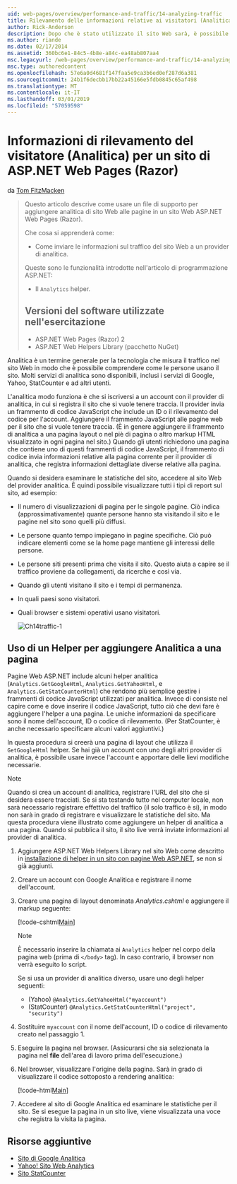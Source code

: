 ```yaml
---
uid: web-pages/overview/performance-and-traffic/14-analyzing-traffic
title: Rilevamento delle informazioni relative ai visitatori (Analitica) per un ASP.NET Web Pages (Razor) del sito | Microsoft Docs
author: Rick-Anderson
description: Dopo che è stato utilizzato il sito Web sarà, è possibile analizzare il traffico dei siti Web.
ms.author: riande
ms.date: 02/17/2014
ms.assetid: 360bc6e1-84c5-4b8e-a84c-ea48ab807aa4
msc.legacyurl: /web-pages/overview/performance-and-traffic/14-analyzing-traffic
msc.type: authoredcontent
ms.openlocfilehash: 57e6a0d4681f147faa5e9ca3b6ed0ef287d6a381
ms.sourcegitcommit: 24b1f6decbb17bb22a45166e5fdb0845c65af498
ms.translationtype: MT
ms.contentlocale: it-IT
ms.lasthandoff: 03/01/2019
ms.locfileid: "57059598"
---
```

<a name="tracking-visitor-information-analytics-for-an-aspnet-web-pages-razor-site"></a>Informazioni di rilevamento del visitatore (Analitica) per un sito di ASP.NET Web Pages (Razor)
====================
da [Tom FitzMacken](https://github.com/tfitzmac)

> Questo articolo descrive come usare un file di supporto per aggiungere analitica di sito Web alle pagine in un sito Web ASP.NET Web Pages (Razor).
> 
> Che cosa si apprenderà come:
> 
> - Come inviare le informazioni sul traffico del sito Web a un provider di analitica.
> 
> Queste sono le funzionalità introdotte nell'articolo di programmazione ASP.NET:
> 
> - Il `Analytics` helper.
>   
> 
> ## <a name="software-versions-used-in-the-tutorial"></a>Versioni del software utilizzate nell'esercitazione
> 
> 
> - ASP.NET Web Pages (Razor) 2
> - ASP.NET Web Helpers Library (pacchetto NuGet)


Analitica è un termine generale per la tecnologia che misura il traffico nel sito Web in modo che è possibile comprendere come le persone usano il sito. Molti servizi di analitica sono disponibili, inclusi i servizi di Google, Yahoo, StatCounter e ad altri utenti.

L'analitica modo funziona è che si iscriversi a un account con il provider di analitica, in cui si registra il sito che si vuole tenere traccia. Il provider invia un frammento di codice JavaScript che include un ID o il rilevamento del codice per l'account. Aggiungere il frammento JavaScript alle pagine web per il sito che si vuole tenere traccia. (È in genere aggiungere il frammento di analitica a una pagina layout o nel piè di pagina o altro markup HTML visualizzato in ogni pagina nel sito.) Quando gli utenti richiedono una pagina che contiene uno di questi frammenti di codice JavaScript, il frammento di codice invia informazioni relative alla pagina corrente per il provider di analitica, che registra informazioni dettagliate diverse relative alla pagina.

Quando si desidera esaminare le statistiche del sito, accedere al sito Web del provider analitica. È quindi possibile visualizzare tutti i tipi di report sul sito, ad esempio:

- Il numero di visualizzazioni di pagina per le singole pagine. Ciò indica (approssimativamente) quante persone hanno sta visitando il sito e le pagine nel sito sono quelli più diffusi.
- Le persone quanto tempo impiegano in pagine specifiche. Ciò può indicare elementi come se la home page mantiene gli interessi delle persone.
- Le persone siti presenti prima che visita il sito. Questo aiuta a capire se il traffico proviene da collegamenti, da ricerche e così via.
- Quando gli utenti visitano il sito e i tempi di permanenza.
- In quali paesi sono visitatori.
- Quali browser e sistemi operativi usano visitatori.

    ![Ch14traffic-1](14-analyzing-traffic/_static/image1.jpg)

## <a name="using-a-helper-to-add-analytics-to-a-page"></a>Uso di un Helper per aggiungere Analitica a una pagina

Pagine Web ASP.NET include alcuni helper analitica (`Analytics.GetGoogleHtml`, `Analytics.GetYahooHtml`, e `Analytics.GetStatCounterHtml`) che rendono più semplice gestire i frammenti di codice JavaScript utilizzati per analitica. Invece di consiste nel capire come e dove inserire il codice JavaScript, tutto ciò che devi fare è aggiungere l'helper a una pagina. Le uniche informazioni da specificare sono il nome dell'account, ID o codice di rilevamento. (Per StatCounter, è anche necessario specificare alcuni valori aggiuntivi.)

In questa procedura si creerà una pagina di layout che utilizza il `GetGoogleHtml` helper. Se hai già un account con uno degli altri provider di analitica, è possibile usare invece l'account e apportare delle lievi modifiche necessarie.

> [!NOTE]
> Quando si crea un account di analitica, registrare l'URL del sito che si desidera essere tracciati. Se si sta testando tutto nel computer locale, non sarà necessario registrare effettivo del traffico (il solo traffico è si), in modo non sarà in grado di registrare e visualizzare le statistiche del sito. Ma questa procedura viene illustrato come aggiungere un helper di analitica a una pagina. Quando si pubblica il sito, il sito live verrà inviate informazioni al provider di analitica.


1. Aggiungere ASP.NET Web Helpers Library nel sito Web come descritto in [installazione di helper in un sito con pagine Web ASP.NET](https://go.microsoft.com/fwlink/?LinkId=252372), se non si già aggiunti.
2. Creare un account con Google Analitica e registrare il nome dell'account.
3. Creare una pagina di layout denominata *Analytics.cshtml* e aggiungere il markup seguente:

    [!code-cshtml[Main](14-analyzing-traffic/samples/sample1.cshtml)]

    > [!NOTE]
    > È necessario inserire la chiamata ai `Analytics` helper nel corpo della pagina web (prima di `</body>` tag). In caso contrario, il browser non verrà eseguito lo script.

    Se si usa un provider di analitica diverso, usare uno degli helper seguenti:

    - (Yahoo) `@Analytics.GetYahooHtml("myaccount")`
    - (StatCounter) `@Analytics.GetStatCounterHtml("project", "security")`
4. Sostituire `myaccount` con il nome dell'account, ID o codice di rilevamento creato nel passaggio 1.
5. Eseguire la pagina nel browser. (Assicurarsi che sia selezionata la pagina nel **file** dell'area di lavoro prima dell'esecuzione.)
6. Nel browser, visualizzare l'origine della pagina. Sarà in grado di visualizzare il codice sottoposto a rendering analitica:

    [!code-html[Main](14-analyzing-traffic/samples/sample2.html)]
7. Accedere al sito di Google Analitica ed esaminare le statistiche per il sito. Se si esegue la pagina in un sito live, viene visualizzata una voce che registra la visita la pagina.

<a id="Additional_Resources"></a>
## <a name="additional-resources"></a>Risorse aggiuntive

- [Sito di Google Analitica](https://www.google.com/analytics/)
- [Yahoo! Sito Web Analytics](http://help.yahoo.com/l/us/yahoo/ywa/)
- [Sito StatCounter](http://statcounter.com/)
